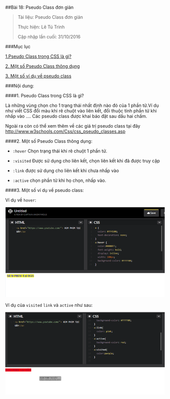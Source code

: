 ##Bài 18: Pseudo Class đơn giản

> Tài liệu: Pseudo Class đơn giản
>
> Thực hiện: Lê Tú Trinh
>
> Cập nhập lần cuối: 31/10/2016

###Mục lục

[1.Pseudo Class trong CSS là gì?](#1)

[2. Một số Pseudo Class thông dụng](#2)

[3. Một số ví dụ về pseudo class](#3)

###Nội dung:

<a name="1"></a>
####1. Pseudo Class trong CSS là gì?

Là những vùng chọn cho 1 trạng thái nhất định nào đó của 1 phần tử.Ví dụ như viết CSS đổi màu khi rê chuột vào liên kết, đổi thuộc tính phần tử khi nhấp vào .... Các pseudo class được khai báo đặt sau dấu hai chấm.

Ngoài ra còn có thể xem thêm về các giá trị pseudo class tại đây http://www.w3schools.com/Css/css_pseudo_classes.asp

<a name="2"></a>
####2. Một số Pseudo Class thông dụng:

- `:hover` Chọn trạng thái khi rê chuột 1 phần tử.

- `:visited` Được sử dụng  cho liên kết, chọn liên kết khi đã được truy cập

- `:link` được sử dụng cho liên kết khi chưa nhấp vào

- `:active` chọn phần tử khi họ chọn, nhấp vào.

<a name="3"></a>
####3. Một số ví dụ về pseudo class:

Ví dụ về `hover`: 

![1](https://github.com/TrinhTu/web_developer/blob/master/Task05_CSS_Course_01/Bai_18/image/1.png)

Ví dụ của `visited` `link` và `active` như sau:

![2](https://github.com/TrinhTu/web_developer/blob/master/Task05_CSS_Course_01/Bai_18/image/2.png)



